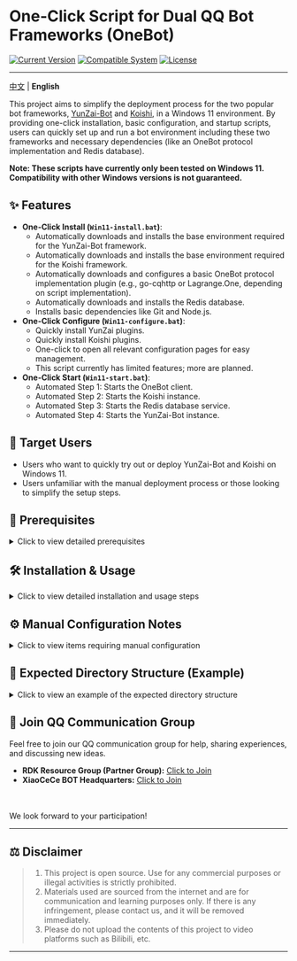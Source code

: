 # One-Click Script for Dual QQ Bot Frameworks (OneBot)

[![Current Version](https://img.shields.io/badge/version-v1.0-blue)](https://github.com/your-username/your-repo-name/releases/tag/v1.0) <!-- Please replace this link with your actual repository release link -->
[![Compatible System](https://img.shields.io/badge/System-Windows%2011-informational)](https://www.microsoft.com/windows/windows-11)
[![License](https://img.shields.io/badge/License-MIT-green)](LICENSE) <!-- Keep this if you use the MIT license, otherwise modify -->

---

[中文](https://github.com/3302791711/YunZai-AutoDeploy) | **English** <!-- Link to the original Chinese version -->

This project aims to simplify the deployment process for the two popular bot frameworks, [YunZai-Bot](https://github.com/Le-niao/Yunzai-Bot) and [Koishi](https://koishi.chat/), in a Windows 11 environment. By providing one-click installation, basic configuration, and startup scripts, users can quickly set up and run a bot environment including these two frameworks and necessary dependencies (like an OneBot protocol implementation and Redis database).

**Note: These scripts have currently only been tested on Windows 11. Compatibility with other Windows versions is not guaranteed.**

## ✨ Features

*   **One-Click Install (`Win11-install.bat`)**:
    *   Automatically downloads and installs the base environment required for the YunZai-Bot framework.
    *   Automatically downloads and installs the base environment required for the Koishi framework.
    *   Automatically downloads and configures a basic OneBot protocol implementation plugin (e.g., go-cqhttp or Lagrange.One, depending on script implementation).
    *   Automatically downloads and installs the Redis database.
    *   Installs basic dependencies like Git and Node.js.
*   **One-Click Configure (`Win11-configure.bat`)**:
    *   Quickly install YunZai plugins.
    *   Quickly install Koishi plugins.
    *   One-click to open all relevant configuration pages for easy management.
    *   This script currently has limited features; more are planned.
*   **One-Click Start (`Win11-start.bat`)**:
    *   Automated Step 1: Starts the OneBot client.
    *   Automated Step 2: Starts the Koishi instance.
    *   Automated Step 3: Starts the Redis database service.
    *   Automated Step 4: Starts the YunZai-Bot instance.

## 🎯 Target Users

*   Users who want to quickly try out or deploy YunZai-Bot and Koishi on Windows 11.
*   Users unfamiliar with the manual deployment process or those looking to simplify the setup steps.

## 🚀 Prerequisites

<details>
<summary>Click to view detailed prerequisites</summary>

<!-- Note: Empty line between summary end and content start -->

Before running any script, please ensure your Windows 11 system meets the following conditions:

*   **System**: Windows 11 (x64)
*   **Network Connection**: A stable internet connection is required during script execution to download necessary files.
*   **Git**: Git needs to be pre-installed to clone the YunZai-Bot and Koishi repositories. ([Download Link](https://git-scm.com/download/win))
*   **Node.js**: Node.js (LTS version recommended) needs to be pre-installed, as it's the runtime environment for YunZai-Bot and Koishi. ([Download Link](https://nodejs.org/))
*   **Administrator Privileges**: It is recommended to run the `.bat` scripts with administrator privileges, especially when installing Redis or modifying system settings which might require them.

<!-- Note: Preferably an empty line between content end and </details> start -->
</details>

## 🛠️ Installation & Usage

<details>
<summary>Click to view detailed installation and usage steps</summary>

<!-- Note: Empty line between summary end and content start -->

1.  **Get the project files**:
    *   **Via Git Clone (Recommended)**:
        ```bash
        git clone https://github.com/3302791711/YunZai-AutoDeploy.git
        cd YunZai-AutoDeploy
        ```
        *(Replace `YunZai-AutoDeploy` with the actual directory name if you cloned it differently, or simply navigate into the `YunZai-AutoDeploy` directory)*
    *   **Download ZIP directly**:
        *   Visit this repository page, click "Code" -> "Download ZIP".
        *   Extract the downloaded file to your desired location.

2.  **Run the installation script**:
    *   In File Explorer, locate the `Win11-install.bat` file.
    *   **Right-click -> Run as administrator** (Recommended).
    *   The script will start the installation process. Follow any prompts in the command line window (if any). This process may take a significant amount of time, please be patient.

3.  **Run the configuration script (if needed)**:
    *   After installation, run `Win11-configure.bat` if necessary. *(Ensure the filename matches)*
    *   It's also recommended to **Right-click -> Run as administrator**.
    *   Follow the script prompts to complete necessary configuration steps. *(Describe the specific functions and prompts of your configuration script here.)*

4.  **Run the startup script**:
    *   Run `Win11-start.bat` to start all services. *(Ensure the filename matches)*
    *   It is recommended to **Right-click -> Run as administrator** to ensure all services can start correctly.
    *   The script will open multiple command prompt windows, corresponding to Redis, YunZai-Bot, Koishi (and possibly the OneBot client). Please **keep these windows open**, as closing a window will stop the corresponding service.

<!-- Note: Preferably an empty line between content end and </details> start -->
</details>

## ⚙️ Manual Configuration Notes

<details>
<summary>Click to view items requiring manual configuration</summary>

<!-- Note: Empty line between summary end and content start -->

This script aims to simplify the *installation* and *startup* process, but the following important configurations still need to be **done manually** by the user after the script runs:

*   **QQ Bot Account Configuration**:
    *   You need to configure the OneBot implementation to log in with your bot's QQ account. This usually involves editing its configuration file and performing the QQ login procedure.
*   **YunZai-Bot Configuration**:
    *   For setting the bot owner's QQ number, etc., please refer to the official YunZai documentation: https://github.com/TimeRainStarSky/Yunzai
*   **Koishi Configuration**:
    *   Access Koishi's Web UI (usually at `http://localhost:port`, the port number is displayed when Koishi starts) to install plugins, configure adapters (connecting to OneBot), set up features, etc.
*   **Port Check**: If Redis or other services that might use default ports (like Redis's 6379, Koishi's 5140, etc.) are already installed on your computer, conflicts may occur. You will need to manually edit the configuration files of the relevant services to change the ports.

<!-- Note: Preferably an empty line between content end and </details> start -->
</details>


## 📁 Expected Directory Structure (Example)

<details>
<summary>Click to view an example of the expected directory structure</summary>

<!-- Note: Empty line between summary end and content start -->

After running the installation script, a structure similar to the following might be generated in the project directory (specific paths may vary depending on the script implementation):

| File/Directory        | Description                                         |
| :-------------------- | :-------------------------------------------------- |
| `Win11-install.bat`   | 📄 One-click install script (for Windows 11)      |
| `Win11-configure.bat` | 📄 One-click configure script (for Windows 11)    |
| `Win11-start.bat`     | 📄 One-click start script (for Windows 11)        |
| `Napcat/`         | 📁 Main directory for the Napcat framework          |
| `Koishi/`             | 📁 Main directory for the Koishi framework          |
| `Redis/`              | 📁 Related files or installation dir for Redis DB |
| `YunZai/`         | 📁 Main directory for the YunZai framework          |
| `Tencent_*.exe`       | 📦 QQ Installer (version may vary)                |

*Note: The `Napcat-Bot/`, `Koishi/`, `Redis/`, `YunZai-Bot/` directories and the `Tencent_*.exe` file are typically created or placed by the installation script.*

</details>

## 💬 Join QQ Communication Group

Feel free to join our QQ communication group for help, sharing experiences, and discussing new ideas.

*   **RDK Resource Group (Partner Group):** [Click to Join](http://qm.qq.com/cgi-bin/qm/qr?_wv=1027&k=-3_iFxsRkol9UUmX4ii8QOHSStAP4yE2&authKey=Tc1h8TGypj91sN7FuDFNWZmreJqn5FWgfkbSbt78dyfRL92coJZ3mFJ2Rualj3Lq&noverify=0&group_code=545229774)
*   **XiaoCeCe BOT Headquarters:** [Click to Join](http://qm.qq.com/cgi-bin/qm/qr?_wv=1027&k=DBLs4pUq8msoDC0DiHwyP3hBw7NN7t-E&authKey=T1g3x7VInV9ZZEqdtWRR4mJbYRVwYRQP2jlQc3M3DPBDxyoC8u%2F2sq9fUqe8DKBj&noverify=0&group_code=1043930423)
<br>
<br>
We look forward to your participation!

---

## ⚖️ Disclaimer
>1. This project is open source. Use for any commercial purposes or illegal activities is strictly prohibited.
>2. Materials used are sourced from the internet and are for communication and learning purposes only. If there is any infringement, please contact us, and it will be removed immediately.
>3. Please do not upload the contents of this project to video platforms such as Bilibili, etc.

---
